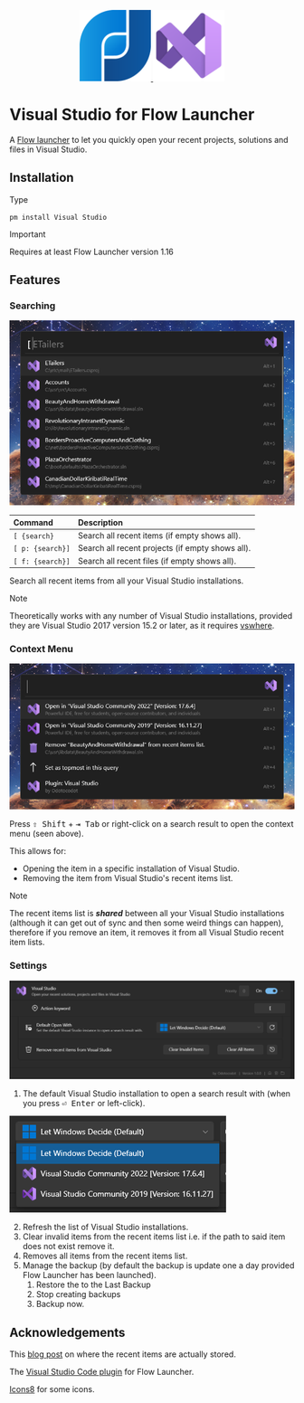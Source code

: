 <p align="center">
    <a href="https://flowlauncher.com">
        <img src="doc/flow.png" width=25%>
    </a>
    <a href="https://visualstudio.microsoft.com">
        <img src= "doc/vs_2022.png" width=25%>
    </a>
</p>

Visual Studio for Flow Launcher 
==================

A [Flow launcher](https://github.com/Flow-Launcher/Flow.Launcher) to let you quickly open your recent projects, solutions and files in Visual Studio.

## Installation
Type 
```
pm install Visual Studio
```
> [!IMPORTANT]
> Requires at least Flow Launcher version 1.16

## Features
### Searching

![default_search](doc/default_search.png)

| Command          | Description                                      |
| :--------------- | :----------------------------------------------- |
| `[ {search}`     | Search all recent items (if empty shows all).    |
| `[ p: {search}]` | Search all recent projects (if empty shows all). |
| `[ f: {search}]` | Search all recent files (if empty shows all).    |

Search all recent items from all your Visual Studio installations.

> [!NOTE]
> Theoretically works with any number of Visual Studio installations, provided they are Visual Studio 2017 version 15.2 or later, as it requires [vswhere](https://github.com/microsoft/vswhere).

### Context Menu

![context_menu](doc/context_menu.png) 

Press <kbd>⇧ Shift</kbd> + <kbd>⇥ Tab</kbd> or right-click on a search result to open the context menu (seen above).

This allows for:
- Opening the item in a specific installation of Visual Studio.
- Removing the item from Visual Studio's recent items list.

> [!NOTE]
> The recent items list is ***shared*** between all your Visual Studio installations (although it can get out of sync and then some weird things can happen), therefore if you remove an item, it removes it from all Visual Studio recent item lists.

### Settings

![settings](doc/settings.png)

1. The default Visual Studio installation to open a search result with (when you press <kbd>⏎ Enter</kbd> or left-click).

![settings_dropdown](doc/settings_dropdown.png)
   
2. Refresh the list of Visual Studio installations.
3. Clear invalid items from the recent items list i.e. if the path to said item does not exist remove it.
4. Removes all items from the recent items list.
5. Manage the backup (by default the backup is update one a day provided Flow Launcher has been launched).
   1. Restore the to the Last Backup
   2. Stop creating backups
   3. Backup now.


## Acknowledgements 

This [blog post](https://www.thomasbogholm.net/2021/06/18/pruning-recent-projects-in-start-page-of-visual-studio-2019-open-recent/) on where the recent items are actually stored.

The [Visual Studio Code plugin](https://github.com/taooceros/Flow.Plugin.VSCodeWorkspace) for Flow Launcher.

[Icons8](https://icons8.com/) for some icons.
